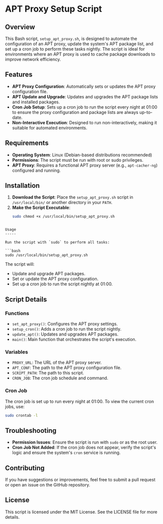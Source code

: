 # APT Proxy Setup Script

## Overview

This Bash script, `setup_apt_proxy.sh`, is designed to automate the configuration of an APT proxy, update the system's APT package list, and set up a cron job to perform these tasks nightly. The script is ideal for environments where an APT proxy is used to cache package downloads to improve network efficiency.

## Features

- **APT Proxy Configuration**: Automatically sets or updates the APT proxy configuration file.
- **APT Update and Upgrade**: Updates and upgrades the APT package lists and installed packages.
- **Cron Job Setup**: Sets up a cron job to run the script every night at 01:00 to ensure the proxy configuration and package lists are always up-to-date.
- **Non-Interactive Execution**: Designed to run non-interactively, making it suitable for automated environments.

## Requirements

- **Operating System**: Linux (Debian-based distributions recommended)
- **Permissions**: The script must be run with root or sudo privileges.
- **APT Proxy**: Requires a functional APT proxy server (e.g., `apt-cacher-ng`) configured and running.

## Installation

1. **Download the Script**: Place the `setup_apt_proxy.sh` script in `/usr/local/bin/` or another directory in your `PATH`.
2. **Make the Script Executable**:
   ```bash
   sudo chmod +x /usr/local/bin/setup_apt_proxy.sh
```

Usage
-----

Run the script with `sudo` to perform all tasks:

```bash
sudo /usr/local/bin/setup_apt_proxy.sh
```

The script will:

* Update and upgrade APT packages.
* Set or update the APT proxy configuration.
* Set up a cron job to run the script nightly at 01:00.

Script Details
--------------

### Functions

* `set_apt_proxy()`: Configures the APT proxy settings.
* `setup_cron()`: Adds a cron job to run the script nightly.
* `update_apt()`: Updates and upgrades APT packages.
* `main()`: Main function that orchestrates the script's execution.

### Variables

* `PROXY_URL`: The URL of the APT proxy server.
* `APT_CONF`: The path to the APT proxy configuration file.
* `SCRIPT_PATH`: The path to this script.
* `CRON_JOB`: The cron job schedule and command.

### Cron Job

The cron job is set up to run every night at 01:00. To view the current cron jobs, use:

```bash
sudo crontab -l
```

Troubleshooting
---------------

* **Permission Issues**: Ensure the script is run with `sudo` or as the root user.
* **Cron Job Not Added**: If the cron job does not appear, verify the script's logic and ensure the system's `cron` service is running.

Contributing
------------

If you have suggestions or improvements, feel free to submit a pull request or open an issue on the GitHub repository.

License
-------

This script is licensed under the MIT License. See the LICENSE file for more details.
